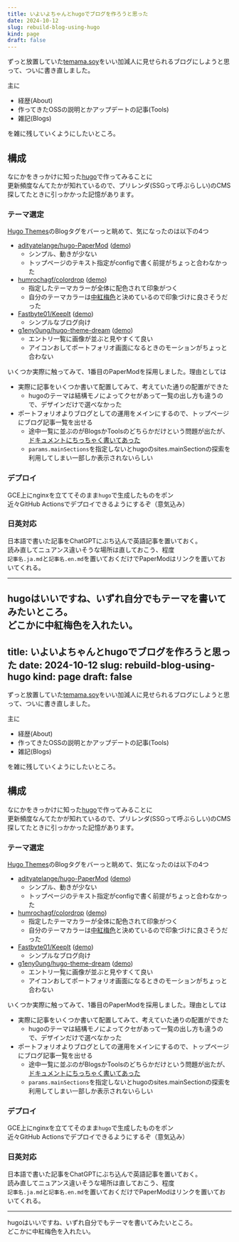 ```yaml
---
title: いよいよちゃんとhugoでブログを作ろうと思った
date: 2024-10-12
slug: rebuild-blog-using-hugo
kind: page
draft: false
---
```


ずっと放置していた[temama.soy](https://temama.soy)をいい加減人に見せられるブログにしようと思って、ついに書き直しました。

主に

- 経歴(About)
- 作ってきたOSSの説明とかアップデートの記事(Tools)
- 雑記(Blogs)

を雑に残していくようにしたいところ。

## 構成

なにかをきっかけに知った[hugo](https://gohugo.io/)で作ってみることに  
更新頻度なんてたかが知れているので、プリレンダ(SSGって呼ぶらしい)のCMS探してたときに引っかかった記憶があります。

### テーマ選定 

[Hugo Themes](https://themes.gohugo.io/)のBlogタグをバーっと眺めて、気になったのは以下の4つ

- [adityatelange/hugo-PaperMod](https://github.com/adityatelange/hugo-PaperMod) ([demo](https://adityatelange.github.io/hugo-PaperMod/))
    - シンプル、動きが少ない
    - トップページのテキスト指定がconfigで書く前提がちょっと合わなかった
- [humrochagf/colordrop](https://github.com/humrochagf/colordrop) ([demo](https://humberto.io/))
    - 指定したテーマカラーが全体に配色されて印象がつく
    - 自分のテーマカラーは[中紅梅色](https://irocore.com/kobai-iro/)と決めているので印象づけに良さそうだった
- [Fastbyte01/KeepIt](https://github.com/Fastbyte01/KeepIt) ([demo](https://suspicious-archimedes-ab369d.netlify.app/))
    - シンプルなブログ向け 
- [g1eny0ung/hugo-theme-dream](https://github.com/g1eny0ung/hugo-theme-dream) ([demo](https://g1en.site/))
    - エントリ一覧に画像が並ぶと見やすくて良い
    - アイコンおしてポートフォリオ画面になるときのモーションがちょっと合わない

いくつか実際に触ってみて、1番目のPaperModを採用しました。理由としては

- 実際に記事をいくつか書いて配置してみて、考えていた通りの配置ができた
    - hugoのテーマは結構モノによってクセがあって一覧の出し方も違うので、デザインだけで選べなかった
- ポートフォリオよりブログとしての運用をメインにするので、トップページにブログ記事一覧を出せる
    - 途中一覧に並ぶのがBlogsかToolsのどちらかだけという問題が出たが、[ドキュメントにちっちゃく書いてあった](https://github.com/adityatelange/hugo-PaperMod/wiki/FAQs#posts-from-only-one-foldersection-visible-on-home-pag://github.com/adityatelange/hugo-PaperMod/wiki/FAQs#posts-from-only-one-foldersection-visible-on-home-page)
    - `params.mainSections`を指定しないとhugoのsites.mainSectionの探索を利用してしまい一部しか表示されないらしい

### デプロイ

GCE上にnginxを立ててそのまま`hugo`で生成したものをポン  
近々GitHub Actionsでデプロイできるようにするぞ（意気込み）

### 日英対応

日本語で書いた記事をChatGPTにぶち込んで英語記事を置いておく。  
読み直してニュアンス違いそうな場所は直しておこう、程度  
`記事名.ja.md`と`記事名.en.md`を置いておくだけでPaperModはリンクを置いておいてくれる。

---

hugoはいいですね、いずれ自分でもテーマを書いてみたいところ。  
どこかに中紅梅色を入れたい。
---
title: いよいよちゃんとhugoでブログを作ろうと思った
date: 2024-10-12
slug: rebuild-blog-using-hugo
kind: page
draft: false
---

ずっと放置していた[temama.soy](https://temama.soy)をいい加減人に見せられるブログにしようと思って、ついに書き直しました。

主に

- 経歴(About)
- 作ってきたOSSの説明とかアップデートの記事(Tools)
- 雑記(Blogs)

を雑に残していくようにしたいところ。

## 構成

なにかをきっかけに知った[hugo](https://gohugo.io/)で作ってみることに  
更新頻度なんてたかが知れているので、プリレンダ(SSGって呼ぶらしい)のCMS探してたときに引っかかった記憶があります。

### テーマ選定 

[Hugo Themes](https://themes.gohugo.io/)のBlogタグをバーっと眺めて、気になったのは以下の4つ

- [adityatelange/hugo-PaperMod](https://github.com/adityatelange/hugo-PaperMod) ([demo](https://adityatelange.github.io/hugo-PaperMod/))
    - シンプル、動きが少ない
    - トップページのテキスト指定がconfigで書く前提がちょっと合わなかった
- [humrochagf/colordrop](https://github.com/humrochagf/colordrop) ([demo](https://humberto.io/))
    - 指定したテーマカラーが全体に配色されて印象がつく
    - 自分のテーマカラーは[中紅梅色](https://irocore.com/kobai-iro/)と決めているので印象づけに良さそうだった
- [Fastbyte01/KeepIt](https://github.com/Fastbyte01/KeepIt) ([demo](https://suspicious-archimedes-ab369d.netlify.app/))
    - シンプルなブログ向け 
- [g1eny0ung/hugo-theme-dream](https://github.com/g1eny0ung/hugo-theme-dream) ([demo](https://g1en.site/))
    - エントリ一覧に画像が並ぶと見やすくて良い
    - アイコンおしてポートフォリオ画面になるときのモーションがちょっと合わない

いくつか実際に触ってみて、1番目のPaperModを採用しました。理由としては

- 実際に記事をいくつか書いて配置してみて、考えていた通りの配置ができた
    - hugoのテーマは結構モノによってクセがあって一覧の出し方も違うので、デザインだけで選べなかった
- ポートフォリオよりブログとしての運用をメインにするので、トップページにブログ記事一覧を出せる
    - 途中一覧に並ぶのがBlogsかToolsのどちらかだけという問題が出たが、[ドキュメントにちっちゃく書いてあった](https://github.com/adityatelange/hugo-PaperMod/wiki/FAQs#posts-from-only-one-foldersection-visible-on-home-pag://github.com/adityatelange/hugo-PaperMod/wiki/FAQs#posts-from-only-one-foldersection-visible-on-home-page)
    - `params.mainSections`を指定しないとhugoのsites.mainSectionの探索を利用してしまい一部しか表示されないらしい

### デプロイ

GCE上にnginxを立ててそのまま`hugo`で生成したものをポン  
近々GitHub Actionsでデプロイできるようにするぞ（意気込み）

### 日英対応

日本語で書いた記事をChatGPTにぶち込んで英語記事を置いておく。  
読み直してニュアンス違いそうな場所は直しておこう、程度  
`記事名.ja.md`と`記事名.en.md`を置いておくだけでPaperModはリンクを置いておいてくれる。

---

hugoはいいですね、いずれ自分でもテーマを書いてみたいところ。  
どこかに中紅梅色を入れたい。
